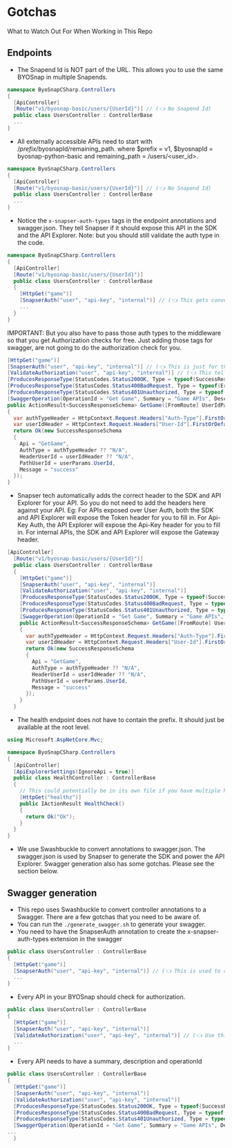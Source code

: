 # Gotchas
What to Watch Out For When Working in This Repo

## Endpoints
- The Snapend Id is NOT part of the URL. This allows you to use the same BYOSnap in multiple Snapends.
```csharp
namespace ByoSnapCSharp.Controllers
{
  [ApiController]
  [Route("v1/byosnap-basic/users/{UserId}")] // (👈 No Snapend Id)
  public class UsersController : ControllerBase
  ...
}
```
- All externally accessible APIs need to start with /$prefix/$byosnapId/remaining_path. where $prefix = v1, $byosnapId = byosnap-python-basic and remaining_path = /users/<user_id>.
```csharp
namespace ByoSnapCSharp.Controllers
{
  [ApiController]
  [Route("v1/byosnap-basic/users/{UserId}")] // (👈 No Snapend Id)
  public class UsersController : ControllerBase
  ...
}
```
- Notice the `x-snapser-auth-types` tags in the endpoint annotations and swagger.json. They tell Snapser if it should expose this API in the SDK and the API Explorer. Note: but you should still validate the auth type in the code.
```csharp
namespace ByoSnapCSharp.Controllers
{
  [ApiController]
  [Route("v1/byosnap-basic/users/{UserId}")]
  public class UsersController : ControllerBase
  {
    [HttpGet("game")]
    [SnapserAuth("user", "api-key", "internal")] // (👈 This gets converted to x-snapser-auth-types in swagger.json)
    ...
  }
}
```

IMPORTANT: But you also have to pass those auth types to the middleware so that you get Authorization checks for free. Just adding those tags for swagger, are not going to do the authorization check for you.
```csharp
[HttpGet("game")]
[SnapserAuth("user", "api-key", "internal")] // (👈 This is just for the swagger)
[ValidateAuthorization("user", "api-key", "internal")] // (👈 This tells the middleware that user auth, app auth and internal auth are allowed)
[ProducesResponseType(StatusCodes.Status200OK, Type = typeof(SuccessResponseSchema))]
[ProducesResponseType(StatusCodes.Status400BadRequest, Type = typeof(ErrorResponseSchema))]
[ProducesResponseType(StatusCodes.Status401Unauthorized, Type = typeof(ErrorResponseSchema))]
[SwaggerOperation(OperationId = "Get Game", Summary = "Game APIs", Description = "This API will work with User and Api-Key auth. With a valid user token and api-key, you can access this API.")]
public ActionResult<SuccessResponseSchema> GetGame([FromRoute] UserIdParameterSchema userParams)
{
  var authTypeHeader = HttpContext.Request.Headers["Auth-Type"].FirstOrDefault();
  var userIdHeader = HttpContext.Request.Headers["User-Id"].FirstOrDefault();
  return Ok(new SuccessResponseSchema
  {
    Api = "GetGame",
    AuthType = authTypeHeader ?? "N/A",
    HeaderUserId = userIdHeader ?? "N/A",
    PathUserId = userParams.UserId,
    Message = "success"
  });
}
```
- Snapser tech automatically adds the correct header to the SDK and API Explorer for your API. So you do not need to add the headers here against your API. Eg: For APIs exposed over User Auth, both the SDK and API Explorer will expose the Token header for you to fill in. For Api-Key Auth, the API Explorer will expose the Api-Key header for you to fill in. For internal APIs, the SDK and API Explorer will expose the Gateway header.
```csharp
[ApiController]
  [Route("v1/byosnap-basic/users/{UserId}")]
  public class UsersController : ControllerBase
  {
    [HttpGet("game")]
    [SnapserAuth("user", "api-key", "internal")]
    [ValidateAuthorization("user", "api-key", "internal")]
    [ProducesResponseType(StatusCodes.Status200OK, Type = typeof(SuccessResponseSchema))]
    [ProducesResponseType(StatusCodes.Status400BadRequest, Type = typeof(ErrorResponseSchema))]
    [ProducesResponseType(StatusCodes.Status401Unauthorized, Type = typeof(ErrorResponseSchema))]
    [SwaggerOperation(OperationId = "Get Game", Summary = "Game APIs", Description = "This API will work with User and Api-Key auth. With a valid user token and api-key, you can access this API.")] // (👈 Notice no header has been added here)
    public ActionResult<SuccessResponseSchema> GetGame([FromRoute] UserIdParameterSchema userParams)
    {
      var authTypeHeader = HttpContext.Request.Headers["Auth-Type"].FirstOrDefault();
      var userIdHeader = HttpContext.Request.Headers["User-Id"].FirstOrDefault();
      return Ok(new SuccessResponseSchema
      {
        Api = "GetGame",
        AuthType = authTypeHeader ?? "N/A",
        HeaderUserId = userIdHeader ?? "N/A",
        PathUserId = userParams.UserId,
        Message = "success"
      });
    }
  }
```
- The health endpoint does not have to contain the prefix. It should just be available at the root level.
```csharp
using Microsoft.AspNetCore.Mvc;

namespace ByoSnapCSharp.Controllers
{
  [ApiController]
  [ApiExplorerSettings(IgnoreApi = true)]
  public class HealthController : ControllerBase
  {
    // This could potentially be in its own file if you have multiple health checks or system-wide actions.
    [HttpGet("healthz")]
    public IActionResult HealthCheck()
    {
      return Ok("Ok");
    }
  }
}
```
- We use Swashbuckle to convert annotations to swagger.json. The swagger.json is used by Snapser to generate the SDK and power the API Explorer. Swagger generation also has some gotchas. Please see the section below.

## Swagger generation
- This repo uses Swashbuckle to convert controller annotations to a Swagger. There are a few gotchas that you need to be aware of.
- You can run the `./generate_swagger.sh` to generate your swagger.
- You need to have the SnapserAuth annotation to create the x-snapser-auth-types extension in the swagger
```csharp
public class UsersController : ControllerBase
{
  [HttpGet("game")]
  [SnapserAuth("user", "api-key", "internal")] // (👈 This is used to create x-snapser-auth-types)
  ...
}
```
- Every API in your BYOSnap should check for authorization.
```csharp
public class UsersController : ControllerBase
{
  [HttpGet("game")]
  [SnapserAuth("user", "api-key", "internal")]
  [ValidateAuthorization("user", "api-key", "internal")] // (👈 Use this to validate one of user, api-key, internal auth for this endpoint)
  ...
}
```
- Every API needs to have a summary, description and operationId
```csharp
public class UsersController : ControllerBase
{
  [HttpGet("game")]
  [SnapserAuth("user", "api-key", "internal")]
  [ValidateAuthorization("user", "api-key", "internal")]
  [ProducesResponseType(StatusCodes.Status200OK, Type = typeof(SuccessResponseSchema))]
  [ProducesResponseType(StatusCodes.Status400BadRequest, Type = typeof(ErrorResponseSchema))]
  [ProducesResponseType(StatusCodes.Status401Unauthorized, Type = typeof(ErrorResponseSchema))]
  [SwaggerOperation(OperationId = "Get Game", Summary = "Game APIs", Description = "This API will work with User and Api-Key auth. With a valid user token and api-key, you can access this API.")] // (👈 OperationId is used to generate the method name in the SDK and in the API Explorer. Summary and Description fields are required.)
...
  }
```
